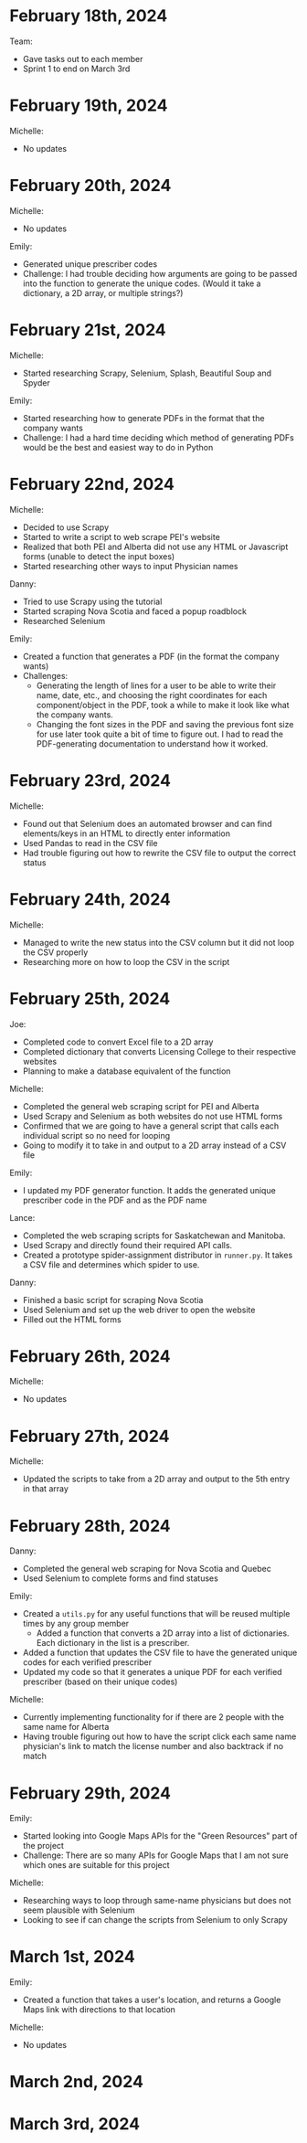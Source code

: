 # February 18th, 2024
Team: 
- Gave tasks out to each member
- Sprint 1 to end on March 3rd

# February 19th, 2024
Michelle: 
- No updates
  
# February 20th, 2024
Michelle: 
- No updates

Emily:
- Generated unique prescriber codes
- Challenge: I had trouble deciding how arguments are going to be passed into the function to generate the unique codes. (Would it take a dictionary, a 2D array, or multiple strings?)

# February 21st, 2024
Michelle: 
- Started researching Scrapy, Selenium, Splash, Beautiful Soup and Spyder

Emily:
- Started researching how to generate PDFs in the format that the company wants
- Challenge: I had a hard time deciding which method of generating PDFs would be the best and easiest way to do in Python

# February 22nd, 2024
Michelle: 
- Decided to use Scrapy
- Started to write a script to web scrape PEI's website
- Realized that both PEI and Alberta did not use any HTML or Javascript forms (unable to detect the input boxes)
- Started researching other ways to input Physician names

Danny:
- Tried to use Scrapy using the tutorial
- Started scraping Nova Scotia and faced a popup roadblock
- Researched Selenium
  
Emily:
- Created a function that generates a PDF (in the format the company wants)
- Challenges:
  - Generating the length of lines for a user to be able to write their name, date, etc., and choosing the right coordinates for each component/object in the PDF, took a while to make it look like what the company wants.
  - Changing the font sizes in the PDF and saving the previous font size for use later took quite a bit of time to figure out. I had to read the PDF-generating documentation to understand how it worked.

# February 23rd, 2024
Michelle:
- Found out that Selenium does an automated browser and can find elements/keys in an HTML to directly enter information
- Used Pandas to read in the CSV file
- Had trouble figuring out how to rewrite the CSV file to output the correct status 

# February 24th, 2024
Michelle:
- Managed to write the new status into the CSV column but it did not loop the CSV properly
- Researching more on how to loop the CSV in the script

# February 25th, 2024
Joe:
- Completed code to convert Excel file to a 2D array
- Completed dictionary that converts Licensing College to their respective websites
- Planning to make a database equivalent of the function

Michelle:
- Completed the general web scraping script for PEI and Alberta
- Used Scrapy and Selenium as both websites do not use HTML forms
- Confirmed that we are going to have a general script that calls each individual script so no need for looping
- Going to modify it to take in and output to a 2D array instead of a CSV file

Emily:
- I updated my PDF generator function. It adds the generated unique prescriber code in the PDF and as the PDF name

Lance:
- Completed the web scraping scripts for Saskatchewan and Manitoba.
- Used Scrapy and directly found their required API calls.
- Created a prototype spider-assignment distributor in `runner.py`. It takes a CSV file and determines which spider to use.

Danny:
- Finished a basic script for scraping Nova Scotia
- Used Selenium and set up the web driver to open the website
- Filled out the HTML forms
  
# February 26th, 2024
Michelle:
- No updates
  
# February 27th, 2024
Michelle:
- Updated the scripts to take from a 2D array and output to the 5th entry in that array
  
# February 28th, 2024
Danny:
- Completed the general web scraping for Nova Scotia and Quebec
- Used Selenium to complete forms and find statuses

Emily:
- Created a `utils.py` for any useful functions that will be reused multiple times by any group member
  - Added a function that converts a 2D array into a list of dictionaries. Each dictionary in the list is a prescriber.
- Added a function that updates the CSV file to have the generated unique codes for each verified prescriber
- Updated my code so that it generates a unique PDF for each verified prescriber (based on their unique codes)

Michelle:
- Currently implementing functionality for if there are 2 people with the same name for Alberta
- Having trouble figuring out how to have the script click each same name physician's link to match the license number and also backtrack if no match

# February 29th, 2024
Emily:
- Started looking into Google Maps APIs for the "Green Resources" part of the project
- Challenge: There are so many APIs for Google Maps that I am not sure which ones are suitable for this project

Michelle:
- Researching ways to loop through same-name physicians but does not seem plausible with Selenium
- Looking to see if can change the scripts from Selenium to only Scrapy

# March 1st, 2024
Emily:
- Created a function that takes a user's location, and returns a Google Maps link with directions to that location

Michelle:
- No updates

# March 2nd, 2024

# March 3rd, 2024

